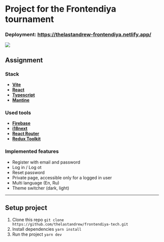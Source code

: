 # Project for the Frontendiya tournament

### Deployment: https://thelastandrew-frontendiya.netlify.app/

![](https://i.ibb.co/w0QT8XJ/fr-main.jpg)


## Assignment

### Stack
- **[Vite](https://vitejs.dev/)**
- **[React](https://react.dev/)**
- **[Typescript](https://www.typescriptlang.org/)**
- **[Mantine](https://mantine.dev/)**

### Used tools
- **[Firebase](https://firebase.google.com/)**
- **[i18next](https://www.i18next.com/)**
- **[React Router](https://reactrouter.com/en/main)**
- **[Redux Toolkit](https://redux-toolkit.js.org/)**

### Implemented features
- Register with  email and password
- Log in / Log ot
- Reset password
- Private page, accessible only for a logged in user
- Multi language (En, Ru)
- Theme switcher (dark, light)

<hr/>

## Setup project
1. Clone this repo `git clone https://github.com/thelastandrew/frontendiya-tech.git`
2. Install dependencies `yarn install`
3. Run the project `yarn dev`
